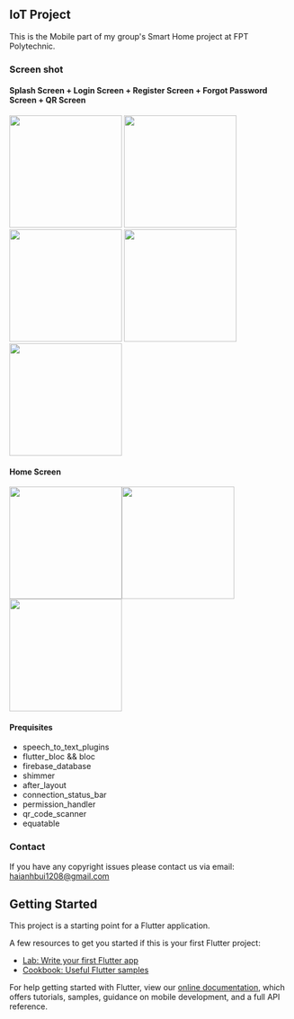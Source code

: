 ## IoT Project

This is the Mobile part of my group's Smart Home project at FPT Polytechnic.

### Screen shot

#### Splash Screen + Login Screen + Register Screen + Forgot Password Screen + QR Screen 

<img src="https://raw.githubusercontent.com/devHaiAnh/iot/master/Screenshots/hello.png" width="200"/> <img src="https://raw.githubusercontent.com/devHaiAnh/iot/master/Screenshots/login.png" width="200"/> <img src="https://raw.githubusercontent.com/devHaiAnh/iot/master/Screenshots/register.png" width="200"/> <img src="https://raw.githubusercontent.com/devHaiAnh/iot/master/Screenshots/forgot password.png" width="200"/><img src="https://raw.githubusercontent.com/devHaiAnh/iot/master/Screenshots/Qr screen.png" width="200"/>

#### Home Screen

<img src="https://raw.githubusercontent.com/devHaiAnh/iot/master/Screenshots/home1.png" width="200"/><img src="https://raw.githubusercontent.com/devHaiAnh/iot/master/Screenshots/home2.png" width="200"/><img src="https://raw.githubusercontent.com/devHaiAnh/iot/master/Screenshots/home3.png" width="200"/>

#### Prequisites

- speech_to_text_plugins
- flutter_bloc && bloc
- firebase_database
- shimmer
- after_layout
- connection_status_bar
- permission_handler
- qr_code_scanner
- equatable

### Contact

If you have any copyright issues please contact us via email: haianhbui1208@gmail.com

## Getting Started

This project is a starting point for a Flutter application.

A few resources to get you started if this is your first Flutter project:

- [Lab: Write your first Flutter app](https://flutter.dev/docs/get-started/codelab)
- [Cookbook: Useful Flutter samples](https://flutter.dev/docs/cookbook)

For help getting started with Flutter, view our
[online documentation](https://flutter.dev/docs), which offers tutorials,
samples, guidance on mobile development, and a full API reference.
